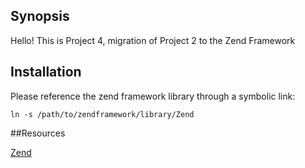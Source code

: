 ## Synopsis

Hello! This is Project 4, migration of Project 2 to the Zend Framework

## Installation

Please reference the zend framework library through a symbolic link:

```ln -s /path/to/zendframework/library/Zend```

##Resources

[Zend](www.framework.zend.com)
